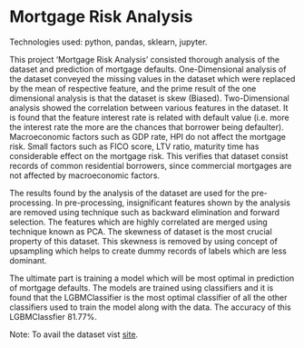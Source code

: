 # Mortgage Risk Analysis
<p>Technologies used: python, pandas, sklearn, jupyter.</p>
<p>This project ‘Mortgage Risk Analysis’ consisted thorough analysis of the dataset and prediction of mortgage defaults. One-Dimensional analysis of the dataset conveyed the missing values in the dataset which were replaced by the mean of respective feature, and the prime result of the one dimensional analysis is that the dataset is skew (Biased). Two-Dimensional analysis showed the correlation between various features in the dataset. It is found that the feature interest rate is related with default value (i.e. more the interest rate the more are the chances that borrower being defaulter). Macroeconomic factors such as GDP rate, HPI do not affect the mortgage risk. Small factors such as FICO score, LTV ratio, maturity time has considerable effect on the mortgage risk. This verifies that dataset consist records of common residential borrowers, since commercial mortgages are not affected by macroeconomic factors.</p>
<p>The results found by the analysis of the dataset are used for the pre-processing. In pre-processing, insignificant features shown by the analysis are removed using technique such as backward elimination and forward selection. The features which are highly correlated are merged using technique known as PCA. The skewness of dataset is the most crucial property of this dataset. This skewness is removed by using concept of upsampling which helps to create dummy records of labels which are less dominant.</p>
<p>The ultimate part is training a model which will be most optimal in prediction of mortgage defaults. The models are trained using classifiers and it is found that the LGBMClassifier is the most optimal classifier of all the other classifiers used to train the model along with the data. The accuracy of this LGBMClassfier 81.77%.</p>

<p>Note: To avail the dataset vist <a href="creditriskanalytics.net">site</a>.</p>

